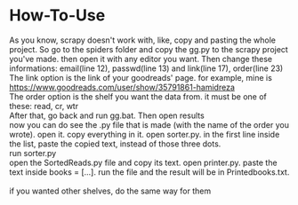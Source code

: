 # How-To-Use
As you know, scrapy doesn't work with, like, copy and pasting the whole project. So go to the spiders folder and copy the gg.py to the scrapy project you've made. then open it with any editor you want. Then change these informations: email(line 12), passwd(line 13) and link(line 17), order(line 23)<br>
The link option is the link of your goodreads' page. for example, mine is https://www.goodreads.com/user/show/35791861-hamidreza<br>
The order option is the shelf you want the data from. it must be one of these: read, cr, wtr<br>
After that, go back and run gg.bat. Then open results<br>
now you can do see the .py file that is made (with the name of the order you wrote). open it. copy everything in it. open sorter.py. in the first line inside the list, paste the copied text, instead of those three dots.<br>
run sorter.py<br>
open the SortedReads.py file and copy its text. open printer.py. paste the text inside books = [...]. run the file and the result will be in Printedbooks.txt.<br>
<br>
if you wanted other shelves, do the same way for them<br>
